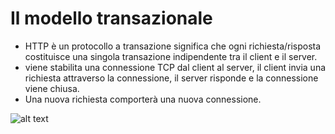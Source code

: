 # Il modello transazionale

- HTTP è un protocollo a transazione significa che ogni richiesta/risposta costituisce una singola transazione indipendente tra il client e il server.
- viene stabilita una connessione TCP dal client al server, il client invia una richiesta attraverso la connessione, il server risponde e la connessione viene chiusa.
- Una nuova richiesta comporterà una nuova connessione.

![alt text](https://www3.ntu.edu.sg/home/ehchua/programming/webprogramming/images/TheWeb.png)
